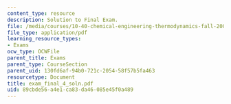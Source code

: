 ```yaml
---
content_type: resource
description: Solution to Final Exam.
file: /media/courses/10-40-chemical-engineering-thermodynamics-fall-2003/89cbde56a4e1ca83da46085e45f0a489_exam_final_4_soln.pdf
file_type: application/pdf
learning_resource_types:
- Exams
ocw_type: OCWFile
parent_title: Exams
parent_type: CourseSection
parent_uid: 130fd6af-94b0-721c-2054-58f57b5fa463
resourcetype: Document
title: exam_final_4_soln.pdf
uid: 89cbde56-a4e1-ca83-da46-085e45f0a489
---
```


